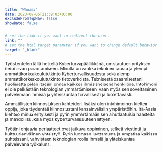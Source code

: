 ```yaml
---
title: "Whoami"
date: 2023-06-06T21:39:03+03:00
excludeFromTopNav: false
showDate: false


# set the link if you want to redirect the user.
link: ""
# set the html target parameter if you want to change default behavior
target: "_blank"
---
```


Työskentelen tällä hetkellä Kyberturvapäällikkönä, omistautuen yrityksen tietoturvan parantamiseen. Minulla on vankka tekninen tausta ja ylempi ammattikorkeakoulututkinto Kyberturvallisuudesta sekä alempi ammattikorkeakoulututkinto tietoverkoista. Teknisestä osaamisestani huolimatta pidän itseäni ennen kaikkea ihmisläheisenä henkilönä. Intohimoni ei ole pelkästään teknologian ymmärtämiseen, vaan myös sen soveltaminen palvelemaan ihmisiä ja yhteiskuntaa turvallisesti ja luotettavasti.

Ammatillisten kiinnostuksen kohteideni lisäksi olen intohimoinen kielten oppija, joka täydentää kiinnostustani kansainvälisiin ympäristöihin. Itä-Aasia kiehtoo minua erityisesti ja pyrin ymmärtämään sen ainutlaatuisia haasteita ja mahdollisuuksia myös kyberturvallisuuteen liittyen.

Työtäni ohjaavia periaatteet ovat jatkuva oppiminen, selkeä viestintä ja kulttuurienvälinen yhteistyö. Pyrin luomaan luottamusta ja empatiaa kaikissa suhteissani, vahvistaen teknologian roolia ihmisiä ja yhteiskuntaa palvelevana työkaluna.
